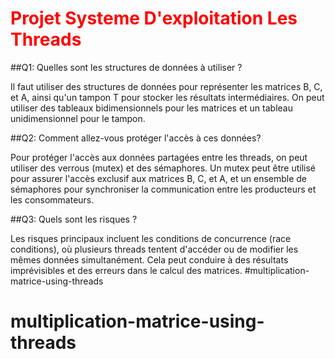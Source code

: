 
# <font color="red"> Projet **Systeme D'exploitation** Les Threads </font>

##Q1: Quelles sont les structures de données à utiliser ?

Il faut utiliser des structures de données pour représenter les matrices B, C, et A, 
ainsi qu'un tampon T pour stocker les résultats intermédiaires. 
On peut utiliser des tableaux bidimensionnels pour les matrices et un tableau unidimensionnel pour le tampon.

##Q2: Comment allez-vous protéger l'accès à ces données?

Pour protéger l'accès aux données partagées entre les threads, 
on peut utiliser des verrous (mutex) et des sémaphores.
 Un mutex peut être utilisé pour assurer l'accès exclusif aux matrices B, C, et A, 
et un ensemble de sémaphores pour synchroniser la communication entre les producteurs et les consommateurs.

##Q3: Quels sont les risques ?

Les risques principaux incluent les conditions de concurrence (race conditions), 
où plusieurs threads tentent d'accéder ou de modifier les mêmes données simultanément.
 Cela peut conduire à des résultats imprévisibles et des erreurs dans le calcul des matrices.
#multiplication-matrice-using-threads
# multiplication-matrice-using-threads
